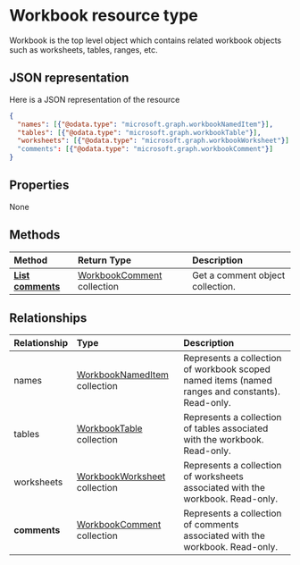# Workbook resource type
 
Workbook is the top level object which contains related workbook objects such as worksheets, tables, ranges, etc.
 
## JSON representation
 
Here is a JSON representation of the resource
 
<!--{
  "blockType": "resource",
  "optionalProperties": [],
  "baseType": "microsoft.graph.entity",
  "@odata.type": "microsoft.graph.workbook"
}-->
 
```json
{
  "names": [{"@odata.type": "microsoft.graph.workbookNamedItem"}],
  "tables": [{"@odata.type": "microsoft.graph.workbookTable"}],
  "worksheets": [{"@odata.type": "microsoft.graph.workbookWorksheet"}]
  "comments": [{"@odata.type": "microsoft.graph.workbookComment"}]
}
```
 
## Properties
None
 
## Methods
 
| Method       | Return Type  |Description|
|:---------------|:--------|:----------|
|[**List comments**](../api/workbook_list_comments.md) |[WorkbookComment](workbookCommennt.md) collection| Get a comment object collection.| 
 
## Relationships
| Relationship | Type     |Description|
|:---------------|:--------|:----------|
|names|[WorkbookNamedItem](nameditem.md) collection|Represents a collection of workbook scoped named items (named ranges and constants). Read-only.|
|tables|[WorkbookTable](table.md) collection|Represents a collection of tables associated with the workbook. Read-only.|
|worksheets|[WorkbookWorksheet](worksheet.md) collection|Represents a collection of worksheets associated with the workbook. Read-only.|
|**comments**|[WorkbookComment](workbookcomment.md) collection|Represents a collection of comments associated with the workbook. Read-only.|
```